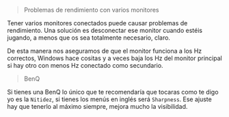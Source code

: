 > Problemas de rendimiento con varios monitores

Tener varios monitores conectados puede causar problemas de rendimiento. Una solución es desconectar ese monitor cuando estéis jugando, a menos que os sea totalmente necesario, claro.

De esta manera nos aseguramos de que el monitor funciona a los Hz correctos, Windows hace cositas y a veces baja los Hz del monitor principal si hay otro con menos Hz conectado como secundario.

> BenQ

Si tienes una BenQ lo único que te recomendaría que tocaras como te digo yo es la `Nitidez`, si tienes los menús en inglés será `Sharpness`. Ese ajuste hay que tenerlo al máximo siempre, mejora mucho la visibilidad.
